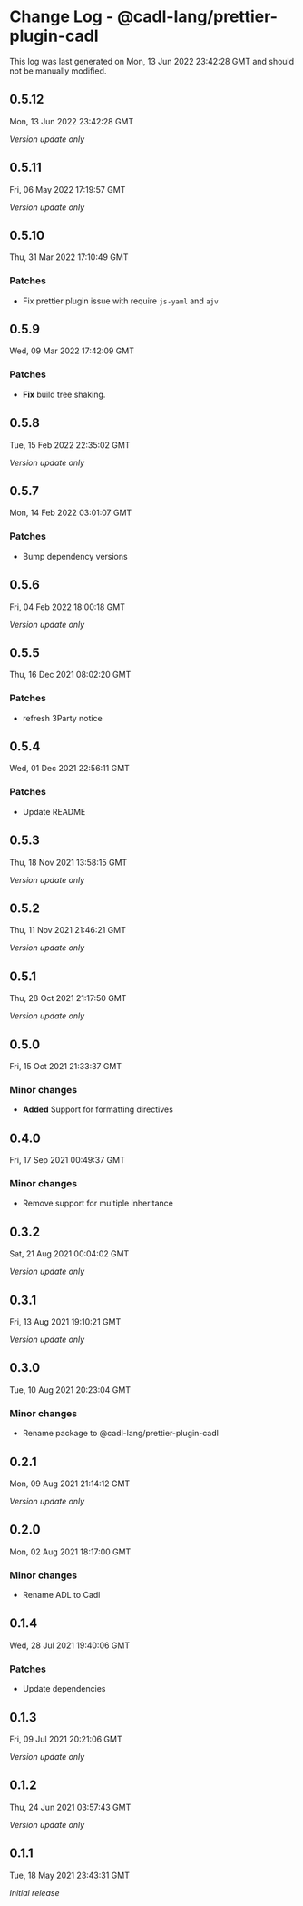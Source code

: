# Change Log - @cadl-lang/prettier-plugin-cadl

This log was last generated on Mon, 13 Jun 2022 23:42:28 GMT and should not be manually modified.

## 0.5.12
Mon, 13 Jun 2022 23:42:28 GMT

_Version update only_

## 0.5.11
Fri, 06 May 2022 17:19:57 GMT

_Version update only_

## 0.5.10
Thu, 31 Mar 2022 17:10:49 GMT

### Patches

- Fix prettier plugin issue with require `js-yaml` and `ajv`

## 0.5.9
Wed, 09 Mar 2022 17:42:09 GMT

### Patches

- **Fix** build tree shaking.

## 0.5.8
Tue, 15 Feb 2022 22:35:02 GMT

_Version update only_

## 0.5.7
Mon, 14 Feb 2022 03:01:07 GMT

### Patches

- Bump dependency versions

## 0.5.6
Fri, 04 Feb 2022 18:00:18 GMT

_Version update only_

## 0.5.5
Thu, 16 Dec 2021 08:02:20 GMT

### Patches

- refresh 3Party notice

## 0.5.4
Wed, 01 Dec 2021 22:56:11 GMT

### Patches

- Update README

## 0.5.3
Thu, 18 Nov 2021 13:58:15 GMT

_Version update only_

## 0.5.2
Thu, 11 Nov 2021 21:46:21 GMT

_Version update only_

## 0.5.1
Thu, 28 Oct 2021 21:17:50 GMT

_Version update only_

## 0.5.0
Fri, 15 Oct 2021 21:33:37 GMT

### Minor changes

- **Added** Support for formatting directives

## 0.4.0
Fri, 17 Sep 2021 00:49:37 GMT

### Minor changes

- Remove support for multiple inheritance

## 0.3.2
Sat, 21 Aug 2021 00:04:02 GMT

_Version update only_

## 0.3.1
Fri, 13 Aug 2021 19:10:21 GMT

_Version update only_

## 0.3.0
Tue, 10 Aug 2021 20:23:04 GMT

### Minor changes

- Rename package to @cadl-lang/prettier-plugin-cadl

## 0.2.1
Mon, 09 Aug 2021 21:14:12 GMT

_Version update only_

## 0.2.0
Mon, 02 Aug 2021 18:17:00 GMT

### Minor changes

- Rename ADL to Cadl

## 0.1.4
Wed, 28 Jul 2021 19:40:06 GMT

### Patches

- Update dependencies

## 0.1.3
Fri, 09 Jul 2021 20:21:06 GMT

_Version update only_

## 0.1.2
Thu, 24 Jun 2021 03:57:43 GMT

_Version update only_

## 0.1.1
Tue, 18 May 2021 23:43:31 GMT

_Initial release_

